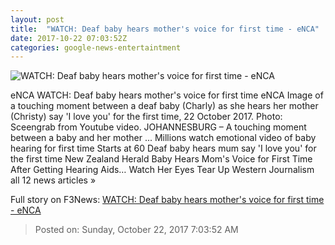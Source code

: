 ```yaml
---
layout: post
title:  "WATCH: Deaf baby hears mother's voice for first time - eNCA"
date: 2017-10-22 07:03:52Z
categories: google-news-entertaintment
---
```


![WATCH: Deaf baby hears mother's voice for first time - eNCA](https://images.enca.com/encadrupal/styles/600_383/s3/WEB_PHOTO_BABY_DEAF_221017.JPG)

eNCA WATCH: Deaf baby hears mother's voice for first time eNCA Image of a touching moment between a deaf baby (Charly) as she hears her mother (Christy) say 'I love you' for the first time, 22 October 2017. Photo: Sceengrab from Youtube video. JOHANNESBURG – A touching moment between a baby and her mother ... Millions watch emotional video of baby hearing for first time Starts at 60 Deaf baby hears mum say 'I love you' for the first time New Zealand Herald Baby Hears Mom's Voice for First Time After Getting Hearing Aids… Watch Her Eyes Tear Up Western Journalism all 12 news articles »


Full story on F3News: [WATCH: Deaf baby hears mother's voice for first time - eNCA](http://www.f3nws.com/n/4EkpgD)

> Posted on: Sunday, October 22, 2017 7:03:52 AM
